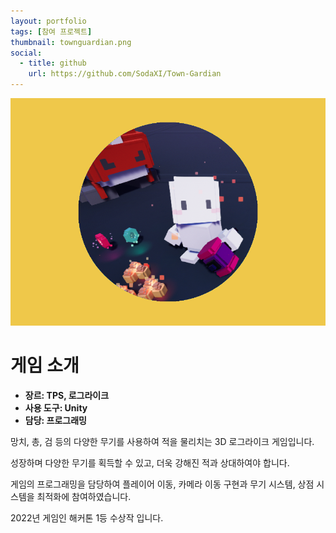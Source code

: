 ```yaml
---
layout: portfolio
tags: [참여 프로젝트]
thumbnail: townguardian.png
social:
  - title: github
    url: https://github.com/SodaXI/Town-Gardian
---
```


![image-alt](/img/portfolio/townguardian.png)

# 게임 소개
- **장르: TPS, 로그라이크**
- **사용 도구: Unity**
- **담당: 프로그래밍**

망치, 총, 검 등의 다양한 무기를 사용하여 적을 물리치는 3D 로그라이크 게임입니다.

성장하며 다양한 무기를 획득할 수 있고, 더욱 강해진 적과 상대하여야 합니다.

게임의 프로그래밍을 담당하여 플레이어 이동, 카메라 이동 구현과 무기 시스템, 상점 시스템을 최적화에 참여하였습니다.

2022년 게임인 해커톤 1등 수상작 입니다.